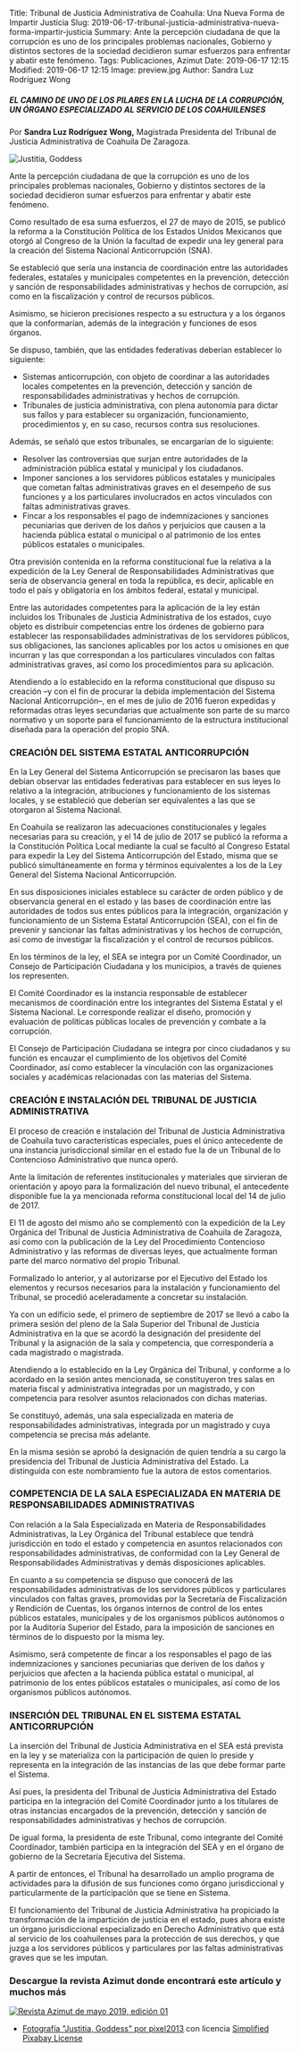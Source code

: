 Title: Tribunal de Justicia Administrativa de Coahuila: Una Nueva Forma de Impartir Justicia
Slug: 2019-06-17-tribunal-justicia-administrativa-nueva-forma-impartir-justicia
Summary: Ante la percepción ciudadana de que la corrupción es uno de los principales problemas nacionales, Gobierno y distintos sectores de la sociedad decidieron sumar esfuerzos para enfrentar y abatir este fenómeno.
Tags: Publicaciones, Azimut
Date: 2019-06-17 12:15
Modified: 2019-06-17 12:15
Image: preview.jpg
Author: Sandra Luz Rodríguez Wong


##### EL CAMINO DE UNO DE LOS PILARES EN LA LUCHA DE LA CORRUPCIÓN, UN ÓRGANO ESPECIALIZADO AL SERVICIO DE LOS COAHUILENSES

Por **Sandra Luz Rodríguez Wong,** Magistrada Presidenta del Tribunal de Justicia Administrativa de Coahuila De Zaragoza.

<img class="img-fluid" src="justitia.jpg" alt="Justitia, Goddess">

Ante la percepción ciudadana de que la corrupción es uno de los principales problemas nacionales, Gobierno y distintos sectores de la sociedad decidieron sumar esfuerzos para enfrentar y abatir este fenómeno.

Como resultado de esa suma esfuerzos, el 27 de mayo de 2015, se publicó la reforma a la Constitución Política de los Estados Unidos Mexicanos que otorgó al Congreso de la Unión la facultad de expedir una ley general para la creación del Sistema Nacional Anticorrupción (SNA).

Se estableció que sería una instancia de coordinación entre las autoridades federales, estatales y municipales competentes en la prevención, detección y sanción de responsabilidades administrativas y hechos de corrupción, así como en la fiscalización y control de recursos públicos.

Asimismo, se hicieron precisiones respecto a su estructura y a los órganos que la conformarían, además de la integración y funciones de esos órganos.

Se dispuso, también, que las entidades federativas deberían establecer lo siguiente:

* Sistemas anticorrupción, con objeto de coordinar a las autoridades locales competentes en la prevención, detección y sanción de responsabilidades administrativas y hechos de corrupción.
* Tribunales de justicia administrativa, con plena autonomía para dictar sus fallos y para establecer su organización, funcionamiento, procedimientos y, en su caso, recursos contra sus resoluciones.

Además, se señaló que estos tribunales, se encargarían de lo siguiente:

* Resolver las controversias que surjan entre autoridades de la administración pública estatal y municipal y los ciudadanos.
* Imponer sanciones a los servidores públicos estatales y municipales que cometan faltas administrativas graves en el desempeño de sus funciones y a los particulares involucrados en actos vinculados con faltas administrativas graves.
* Fincar a los responsables el pago de indemnizaciones y sanciones pecuniarias que deriven de los daños y perjuicios que causen a la hacienda pública estatal o municipal o al patrimonio de los entes públicos estatales o municipales.

Otra previsión contenida en la reforma constitucional fue la relativa a la expedición de la Ley General de Responsabilidades Administrativas que sería de observancia general en toda la república, es decir, aplicable en todo el país y obligatoria en los ámbitos federal, estatal y municipal.

Entre las autoridades competentes para la aplicación de la ley están incluidos los Tribunales de Justicia Administrativa de los estados, cuyo objeto es distribuir competencias entre los órdenes de gobierno para establecer las responsabilidades administrativas de los servidores públicos, sus obligaciones, las sanciones aplicables por los actos u omisiones en que incurran y las que correspondan a los particulares vinculados con faltas administrativas graves, así como los procedimientos para su aplicación.

Atendiendo a lo establecido en la reforma constitucional que dispuso su creación –y con el fin de procurar la debida implementación del Sistema Nacional Anticorrupción–, en el mes de julio de 2016 fueron expedidas y reformadas otras leyes secundarias que actualmente son parte de su marco normativo y un soporte para el funcionamiento de la estructura institucional diseñada para la operación del propio SNA.

### CREACIÓN DEL SISTEMA ESTATAL ANTICORRUPCIÓN

En la Ley General del Sistema Anticorrupción se precisaron las bases que debían observar las entidades federativas para establecer en sus leyes lo relativo a la integración, atribuciones y funcionamiento de los sistemas locales, y se estableció que deberían ser equivalentes a las que se otorgaron al Sistema Nacional.

En Coahuila se realizaron las adecuaciones constitucionales y legales necesarias para su creación, y el 14 de julio de 2017 se publicó la reforma a la Constitución Política Local mediante la cual se facultó al Congreso Estatal para expedir la Ley del Sistema Anticorrupción del Estado, misma que se publicó simultáneamente en forma y términos equivalentes a los de la Ley General del Sistema Nacional Anticorrupción.

En sus disposiciones iniciales establece su carácter de orden público y de observancia general en el estado y las bases de coordinación entre las autoridades de todos sus entes públicos para la integración, organización y funcionamiento de un Sistema Estatal Anticorrupción (SEA), con el fin de prevenir y sancionar las faltas administrativas y los hechos de corrupción, así como de investigar la fiscalización y el control de recursos públicos.

En los términos de la ley, el SEA se integra por un Comité Coordinador, un Consejo de Participación Ciudadana y los municipios, a través de quienes los representen.

El Comité Coordinador es la instancia responsable de establecer mecanismos de coordinación entre los integrantes del Sistema Estatal y el Sistema Nacional. Le corresponde realizar el diseño, promoción y evaluación de políticas públicas locales de prevención y combate a la corrupción.

El Consejo de Participación Ciudadana se integra por cinco ciudadanos y su función es encauzar el cumplimiento de los objetivos del Comité Coordinador, así como establecer la vinculación con las organizaciones sociales y académicas relacionadas con las materias del Sistema.

### CREACIÓN E INSTALACIÓN DEL TRIBUNAL DE JUSTICIA ADMINISTRATIVA

El proceso de creación e instalación del Tribunal de Justicia Administrativa de Coahuila tuvo características especiales, pues el único antecedente de una instancia jurisdiccional similar en el estado fue la de un Tribunal de lo Contencioso Administrativo que nunca operó.

Ante la limitación de referentes institucionales y materiales que sirvieran de orientación y apoyo para la formalización del nuevo tribunal, el antecedente disponible fue la ya mencionada reforma constitucional local del 14 de julio de 2017.

El 11 de agosto del mismo año se complementó con la expedición de la Ley Orgánica del Tribunal de Justicia Administrativa de Coahuila de Zaragoza, así como con la publicación de la Ley del Procedimiento Contencioso Administrativo y las reformas de diversas leyes, que actualmente forman parte del marco normativo del propio Tribunal.

Formalizado lo anterior, y al autorizarse por el Ejecutivo del Estado los elementos y recursos necesarios para la instalación y funcionamiento del Tribunal, se procedió aceleradamente a concretar su instalación.

Ya con un edificio sede, el primero de septiembre de 2017 se llevó a cabo la primera sesión del pleno de la Sala Superior del Tribunal de Justicia Administrativa en la que se acordó la designación del presidente del Tribunal y la asignación de la sala y competencia, que correspondería a cada magistrado o magistrada.

Atendiendo a lo establecido en la Ley Orgánica del Tribunal, y conforme a lo acordado en la sesión antes mencionada, se constituyeron tres salas en materia fiscal y administrativa integradas por un magistrado, y con competencia para resolver asuntos relacionados con dichas materias.

Se constituyó, además, una sala especializada en materia de responsabilidades administrativas, integrada por un magistrado y cuya competencia se precisa más adelante.

En la misma sesión se aprobó la designación de quien tendría a su cargo la presidencia del Tribunal de Justicia Administrativa del Estado. La distinguida con este nombramiento fue la autora de estos comentarios.

### COMPETENCIA DE LA SALA ESPECIALIZADA EN MATERIA DE RESPONSABILIDADES ADMINISTRATIVAS

Con relación a la Sala Especializada en Materia de Responsabilidades Administrativas, la Ley Orgánica del Tribunal establece que tendrá jurisdicción en todo el estado y competencia en asuntos relacionados con responsabilidades administrativas, de conformidad con la Ley General de Responsabilidades Administrativas y demás disposiciones aplicables.

En cuanto a su competencia se dispuso que conocerá de las responsabilidades administrativas de los servidores públicos y particulares vinculados con faltas graves, promovidas por la Secretaría de Fiscalización y Rendición de Cuentas, los órganos internos de control de los entes públicos estatales, municipales y de los organismos públicos autónomos o por la Auditoría Superior del Estado, para la imposición de sanciones en términos de lo dispuesto por la misma ley.

Asimismo, será competente de fincar a los responsables el pago de las indemnizaciones y sanciones pecuniarias que deriven de los daños y perjuicios que afecten a la hacienda pública estatal o municipal, al patrimonio de los entes públicos estatales o municipales, así como de los organismos públicos autónomos.

### INSERCIÓN DEL TRIBUNAL EN EL SISTEMA ESTATAL ANTICORRUPCIÓN

La inserción del Tribunal de Justicia Administrativa en el SEA está prevista en la ley y se materializa con la participación de quien lo preside y representa en la integración de las instancias de las que debe formar parte el Sistema.

Así pues, la presidenta del Tribunal de Justicia Administrativa del Estado participa en la integración del Comité Coordinador junto a los titulares de otras instancias encargados de la prevención, detección y sanción de responsabilidades administrativas y hechos de corrupción.

De igual forma, la presidenta de este Tribunal, como integrante del Comité Coordinador, también participa en la integración del SEA y en el órgano de gobierno de la Secretaría Ejecutiva del Sistema.

A partir de entonces, el Tribunal ha desarrollado un amplio programa de actividades para la difusión de sus funciones como órgano jurisdiccional y particularmente de la participación que se tiene en Sistema.

El funcionamiento del Tribunal de Justicia Administrativa ha propiciado la transformación de la impartición de justicia en el estado, pues ahora existe un órgano jurisdiccional especializado en Derecho Administrativo que está al servicio de los coahuilenses para la protección de sus derechos, y que juzga a los servidores públicos y particulares por las faltas administrativas graves que se les imputan.

### Descargue la revista Azimut donde encontrará este artículo y muchos más

<a href="../../secretaria-ejecutiva/publicaciones/azimut-2019-05/"><img class="img-fluid" src="../../secretaria-ejecutiva/publicaciones/azimut-2019-05/banner.jpg" alt="Revista Azimut de mayo 2019, edición 01"></a>

* [Fotografía "Justitia, Goddess" por pixel2013](https://pixabay.com/photos/justitia-goddess-goddess-of-justice-2597016/) con licencia [Simplified Pixabay License](https://pixabay.com/service/license/)
